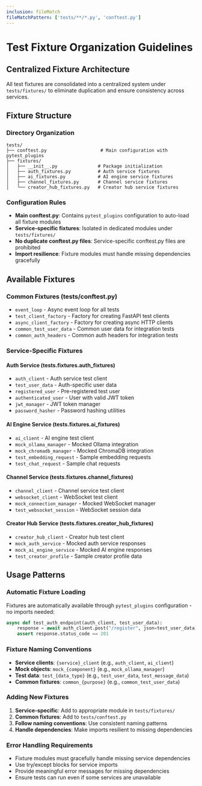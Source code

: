 ```yaml
---
inclusion: fileMatch
fileMatchPattern: ['tests/**/*.py', 'conftest.py']
---
```


# Test Fixture Organization Guidelines

## Centralized Fixture Architecture
All test fixtures are consolidated into a centralized system under `tests/fixtures/` to eliminate duplication and ensure consistency across services.

## Fixture Structure

### Directory Organization
```
tests/
├── conftest.py                    # Main configuration with pytest_plugins
├── fixtures/
│   ├── __init__.py               # Package initialization
│   ├── auth_fixtures.py          # Auth service fixtures
│   ├── ai_fixtures.py            # AI engine service fixtures
│   ├── channel_fixtures.py       # Channel service fixtures
│   └── creator_hub_fixtures.py   # Creator hub service fixtures
```

### Configuration Rules
- **Main conftest.py**: Contains `pytest_plugins` configuration to auto-load all fixture modules
- **Service-specific fixtures**: Isolated in dedicated modules under `tests/fixtures/`
- **No duplicate conftest.py files**: Service-specific conftest.py files are prohibited
- **Import resilience**: Fixture modules must handle missing dependencies gracefully

## Available Fixtures

### Common Fixtures (tests/conftest.py)
- `event_loop` - Async event loop for all tests
- `test_client_factory` - Factory for creating FastAPI test clients  
- `async_client_factory` - Factory for creating async HTTP clients
- `common_test_user_data` - Common user data for integration tests
- `common_auth_headers` - Common auth headers for integration tests

### Service-Specific Fixtures

#### Auth Service (tests.fixtures.auth_fixtures)
- `auth_client` - Auth service test client
- `test_user_data` - Auth-specific user data
- `registered_user` - Pre-registered test user
- `authenticated_user` - User with valid JWT token
- `jwt_manager` - JWT token manager
- `password_hasher` - Password hashing utilities

#### AI Engine Service (tests.fixtures.ai_fixtures)
- `ai_client` - AI engine test client
- `mock_ollama_manager` - Mocked Ollama integration
- `mock_chromadb_manager` - Mocked ChromaDB integration
- `test_embedding_request` - Sample embedding requests
- `test_chat_request` - Sample chat requests

#### Channel Service (tests.fixtures.channel_fixtures)
- `channel_client` - Channel service test client
- `websocket_client` - WebSocket test client
- `mock_connection_manager` - Mocked WebSocket manager
- `test_websocket_session` - WebSocket session data

#### Creator Hub Service (tests.fixtures.creator_hub_fixtures)
- `creator_hub_client` - Creator hub test client
- `mock_auth_service` - Mocked auth service responses
- `mock_ai_engine_service` - Mocked AI engine responses
- `test_creator_profile` - Sample creator profile data

## Usage Patterns

### Automatic Fixture Loading
Fixtures are automatically available through `pytest_plugins` configuration - no imports needed:

```python
async def test_auth_endpoint(auth_client, test_user_data):
    response = await auth_client.post("/register", json=test_user_data)
    assert response.status_code == 201
```

### Fixture Naming Conventions
- **Service clients**: `{service}_client` (e.g., `auth_client`, `ai_client`)
- **Mock objects**: `mock_{component}` (e.g., `mock_ollama_manager`)
- **Test data**: `test_{data_type}` (e.g., `test_user_data`, `test_message_data`)
- **Common fixtures**: `common_{purpose}` (e.g., `common_test_user_data`)

### Adding New Fixtures
1. **Service-specific**: Add to appropriate module in `tests/fixtures/`
2. **Common fixtures**: Add to `tests/conftest.py`
3. **Follow naming conventions**: Use consistent naming patterns
4. **Handle dependencies**: Make imports resilient to missing dependencies

### Error Handling Requirements
- Fixture modules must gracefully handle missing service dependencies
- Use try/except blocks for service imports
- Provide meaningful error messages for missing dependencies
- Ensure tests can run even if some services are unavailable